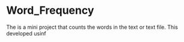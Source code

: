 # Word_Frequency
The is a mini project that counts the words in the text or text file. This developed usinf
